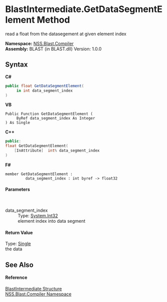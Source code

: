 # BlastIntermediate.GetDataSegmentElement Method 
 

read a float from the datasegement at given element index

**Namespace:**&nbsp;<a href="26a25caa-f50b-92ad-f15c-dbb9db1493ae.md">NSS.Blast.Compiler</a><br />**Assembly:**&nbsp;BLAST (in BLAST.dll) Version: 1.0.0

## Syntax

**C#**<br />
``` C#
public float GetDataSegmentElement(
	 in int data_segment_index
)
```

**VB**<br />
``` VB
Public Function GetDataSegmentElement ( 
	 ByRef data_segment_index As Integer
) As Single
```

**C++**<br />
``` C++
public:
float GetDataSegmentElement(
	[InAttribute]  int% data_segment_index
)
```

**F#**<br />
``` F#
member GetDataSegmentElement : 
         data_segment_index : int byref -> float32 

```


#### Parameters
&nbsp;<dl><dt>data_segment_index</dt><dd>Type: <a href="https://docs.microsoft.com/dotnet/api/system.int32" target="_blank" rel="noopener noreferrer">System.Int32</a><br />element index into data segment</dd></dl>

#### Return Value
Type: <a href="https://docs.microsoft.com/dotnet/api/system.single" target="_blank" rel="noopener noreferrer">Single</a><br />the data

## See Also


#### Reference
<a href="32900304-967e-b7b4-7743-8a10dd78931b.md">BlastIntermediate Structure</a><br /><a href="26a25caa-f50b-92ad-f15c-dbb9db1493ae.md">NSS.Blast.Compiler Namespace</a><br />